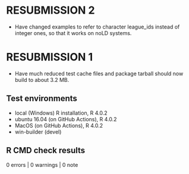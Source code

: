 # RESUBMISSION 2

- Have changed examples to refer to character league_ids instead of integer ones, so that it works on noLD systems.

# RESUBMISSION 1

- Have much reduced test cache files and package tarball should now build to about 3.2 MB.

## Test environments
* local (Windows) R installation, R 4.0.2
* ubuntu 16.04 (on GitHub Actions), R 4.0.2
* MacOS (on GitHub Actions), R 4.0.2
* win-builder (devel)

## R CMD check results

0 errors | 0 warnings | 0 note
